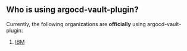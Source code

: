 ## Who is using argocd-vault-plugin?

Currently, the following organizations are **officially** using argocd-vault-plugin:

1. [IBM](https://www.ibm.com/)
